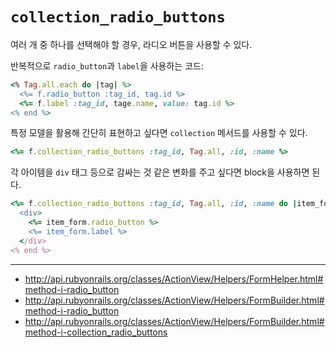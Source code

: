 # `collection_radio_buttons`

여러 개 중 하나를 선택해야 할 경우, 라디오 버튼을 사용할 수 있다.

반복적으로 `radio_button`과 `label`을 사용하는 코드:

```ruby
<% Tag.all.each do |tag| %>
  <%= f.radio_button :tag_id, tag.id %>
  <%= f.label :tag_id, tage.name, value: tag.id %>
<% end %>
```

특정 모델을 활용해 간단히 표현하고 싶다면 `collection` 메서드를 사용할 수 있다.

```ruby
<%= f.collection_radio_buttons :tag_id, Tag.all, :id, :name %>
```

각 아이템을 `div` 태그 등으로 감싸는 것 같은 변화를 주고 싶다면 block을 사용하면 된다.

```ruby
<%= f.collection_radio_buttons :tag_id, Tag.all, :id, :name do |item_form| %>
  <div>
    <%= item_form.radio_button %>
    <%= item_form.label %>
  </div>
<% end %>
```

---

- http://api.rubyonrails.org/classes/ActionView/Helpers/FormHelper.html#method-i-radio_button
- http://api.rubyonrails.org/classes/ActionView/Helpers/FormBuilder.html#method-i-radio_button
- http://api.rubyonrails.org/classes/ActionView/Helpers/FormBuilder.html#method-i-collection_radio_buttons
